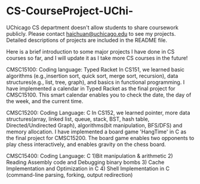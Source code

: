 # CS-CourseProject-UChi-
UChicago CS department doesn't allow students to share coursework publicly. Please contact haichuan@uchicago.edu to see my projects. Detailed descriptions of projects are included in the README file.

Here is a brief introduction to some major projects I have done in CS courses so far, and I will update it as I take more CS courses in the future!

CMSC15100: 
Coding language: Typed Racket
In CS151, we learned basic algorithms (e.g.,insertion sort, quick sort, merge sort, recursion), data structures(e.g., list, tree, graph), and basics in functional programming. 
I have implemented a calendar in Typed Racket as the final project for CMSC15100. This smart calendar enables you to check the date, the day of the week, and the current time.

CMSC15200: 
Coding Language: C
In CS152, we learned pointer, more data structures(array, linked list, queue, stack, BST, hash table, Directed/Undirected Graph), algorithms(bit manipulation, BFS/DFS) and memory allocation. 
I have implemented a board game 'HangTime' in C as the final project for CMSC15200. The board game enables two opponents to play chess interactively, and enables gravity on the chess board.

CMSC15400: 
Coding Language: C
1)Bit manipulation & arithmetic
2) Reading Assembly code and Debugging binary bombs
3) Cache Implementation and Optimization in C
4) Shell Implementation in C (command-line parsing, forking, output redirection)
